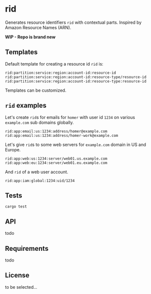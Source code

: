 # rid

Generates resource identifiers `rid` with contextual parts. Inspired by Amazon Resource Names (ARN).


**WIP - Repo is brand new**

## Templates

Default template for creating a resource id `rid` is:

```
rid:partition:service:region:account-id:resource-id
rid:partition:service:region:account-id:resource-type/resource-id
rid:partition:service:region:account-id:resource-type:resource-id
```

Templates can be customized.


## `rid` examples

Let's create `rid`s for emails for `homer` with user id `1234` on various `example.com` sub domains globally.

```	
rid:app:email:us:1234:address/homer@example.com
rid:app:email:us:1234:address/homer-work@example.com
```

Let's give `rid`s to some web servers for `example.com` domain in US and Europe.

```
rid:app:web:us:1234:server/web01.us.example.com
rid:app:web:eu:1234:server/web01.eu.example.com
```

And `rid` of a web user account.

```
rid:app:iam:global:1234:uid/1234
```

## Tests

`cargo test`


## API

todo


## Requirements

todo


## License

to be selected...












